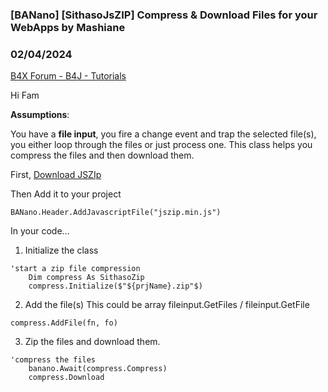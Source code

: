 ### [BANano] [SithasoJsZIP] Compress & Download Files for your WebApps by Mashiane
### 02/04/2024
[B4X Forum - B4J - Tutorials](https://www.b4x.com/android/forum/threads/159026/)

Hi Fam  
  
**Assumptions**:  
  
You have a **file input**, you fire a change event and trap the selected file(s), you either loop through the files or just process one. This class helps you compress the files and then download them.  
  
First, [Download JSZIp](https://github.com/Stuk/jszip)  
  
Then Add it to your project  
  

```B4X
BANano.Header.AddJavascriptFile("jszip.min.js")
```

  
  
In your code…  
  
1. Initialize the class  
  

```B4X
'start a zip file compression  
    Dim compress As SithasoZip  
    compress.Initialize($"${prjName}.zip"$)
```

  
  
2. Add the file(s) This could be array fileinput.GetFiles / fileinput.GetFile  
  

```B4X
compress.AddFile(fn, fo)
```

  
  
3. Zip the files and download them.  
  

```B4X
'compress the files  
    banano.Await(compress.Compress)  
    compress.Download
```